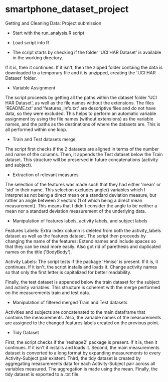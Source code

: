 smartphone_dataset_project
==========================

Getting and Cleaning Data: Project submission

* Start with the run_analysis.R script

* Load script into R

* The script starts by checking if the folder 'UCI HAR Dataset' is available in the working directory. 

If it is, then it continues.
If it isn't, then the zipped folder containg the data is downloaded to a temporary file and it is unzipped, creating the 'UCI HAR Dataset' folder.

* Variable Assignment

The script proceeds by getting all the paths within the dataset folder 'UCI HAR Dataset', as well as the file names without the extensions. The files 'README.txt' and 'features_info.txt' are descriptive files and do not have data, so they were excluded.
This helps to perform an automatic variable assignment by using the file names (without extensions) as the variable names, and the paths as the destinations of where the datasets are. This is all performed within one loop.

* Train and Test datasets merge

The script first checks if the 2 datasets are aligned in terms of the number and name of the columns.
Then, it appends the Test dataset below the Train dataset. This structure will be preserved in future concatenations (activity and subject).

* Extraction of relevant measures

The selection of the features was made such that they had either 'mean' or 'std' in their name.
This selection excludes angle() variables which I interpret as not being a direct mean or a standard deviation measure, but rather an angle between 2 vectors (1 of which being a direct mean measurement).
This means that I didn't consider the angle to be neither a mean nor a standard deviation measurement of the underlying data.

* Manipulation of features labels, activity labels, and subject labels

Features Labels: Extra index column is deleted from both the activity_labels dataset as well as the features dataset.
The script then proceeds by changing the name of the features: Extend names and include spaces so that they can be read more easily. Also got rid of parethesis and duplicated names on the title ('BodyBody').

Activity Labels: The script tests if the package 'Hmisc' is present. If it is, it continues. If it isn't, the script installs and loads it. Change activity names so that only the first letter is capitalized for better readability.

Finally, the test dataset is appended below the train dataset for the subject and activity variables. This structure is coherent with the merge performed on the measurements train and test data.

* Manipulation of filtered merged Train and Test datasets

Activities and subjects are concatenated to the main dataframe that contains the measurements. Also, the variable names of the measurements are assigned to the changed features labels created on the previous point.

* Tidy Dataset

First, the script checks if the 'reshape2' package is present. If it is, then it continues. If it isn't it installs and loads it.
Second, the main measurements dataset is converted to a long format by expanding measurements to every Activity-Subject pair existent.
Third, the tidy dataset is created by aggregating measurements data for each Activity-Subject pair across all variables measured. The aggregation is made using the mean.
Finally, the tidy dataset is exported to a .txt file.



